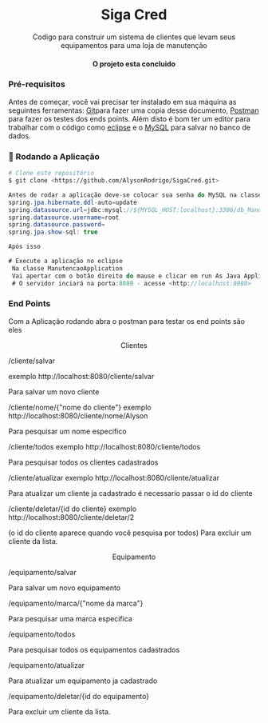 <h1 align="center">Siga Cred</h1>

<p align="center">Codigo para construir um sistema de clientes que levam seus equipamentos para uma loja de manutenção </p>

<h4 align="center"> 
	O projeto esta concluido
</h4>

### Pré-requisitos

Antes de começar, você vai precisar ter instalado em sua máquina as seguintes ferramentas:
[Git](https://git-scm.com)para fazer uma copia desse documento, [Postman](https://www.postman.com/) para fazer os testes dos ends points. 
Além disto é bom ter um editor para trabalhar com o código como [eclipse](https://www.eclipse.org/downloads/) e o [MySQL](https://dev.mysql.com/downloads/installer/) para salvar no banco de dados.

### 🎲 Rodando a Aplicação

```bash
# Clone este repositório
$ git clone <https://github.com/AlysonRodrigo/SigaCred.git>
```
```java
Antes de rodar a aplicação deve-se colocar sua senha do MySQL na classe application-propeties
spring.jpa.hibernate.ddl-auto=update
spring.datasource.url=jdbc:mysql://${MYSQL_HOST:localhost}:3306/db_Manutencao?createDatabaseIfNotExist=true
spring.datasource.username=root
spring.datasource.password=
spring.jpa.show-sql: true

Após isso

# Execute a aplicação no eclipse
 Na classe ManutencaoApplication
 Vai apertar com o botâo direito do mause e clicar em run As Java Application
 # O servidor inciará na porta:8080 - acesse <http://localhost:8080>
```

### End Points
<p >Com a Aplicação rodando abra o postman para testar os end points são eles</p>
<p align="center">Clientes

<p>/cliente/salvar</p>                             exemplo http://localhost:8080/cliente/salvar
<p>Para salvar um novo cliente      
<p>/cliente/nome/{"nome do cliente"}               exemplo http://localhost:8080/cliente/nome/Alyson
<p>Para pesquisar um nome especifico
<p>/cliente/todos                                  exemplo http://localhost:8080/cliente/todos
<p>Para pesquisar todos os clientes cadastrados
<p>/cliente/atualizar                              exemplo http://localhost:8080/cliente/atualizar
<p>Para atualizar um cliente ja cadastrado é necessario passar o id do cliente
<p>/cliente/deletar/{id do cliente}                exemplo http://localhost:8080/cliente/deletar/2
<p>(o id do cliente aparece quando você pesquisa por todos)
Para excluir um cliente da lista.
  <br>
<p  align="center">Equipamento</p>

<p>/equipamento/salvar
<p>Para salvar um novo equipamento
<p>/equipamento/marca/{"nome da marca"}
<p>Para pesquisar uma marca especifica
<p>/equipamento/todos
<p>Para pesquisar todos os equipamentos cadastrados
<p>/equipamento/atualizar
<p>Para atualizar um equipamento ja cadastrado
<p>/equipamento/deletar/{id do equipamento}
<p>Para excluir um cliente da lista.
